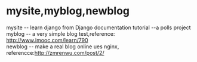 # mysite,myblog,newblog
  
mysite -- learn django from Django documentation tutorial --a polls project  
myblog -- a very simple blog test,reference: http://www.imooc.com/learn/790   
newblog -- make a real blog online ues nginx, referencce:http://zmrenwu.com/post/2/

